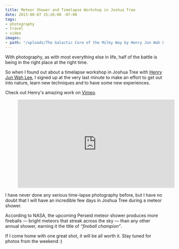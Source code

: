 ```yaml
---
title: Meteor Shower and Timelapse Workshop in Joshua Tree
date: 2013-08-07 15:26:00 -07:00
tags:
- photography
- travel
- video
images:
- path: "/uploads/The Galactic Core of the Milky Way by Henry Jun Wah Lee.jpg"
---
```


With photography, as with most everything else in life, half of the battle is being in the right place at the right time.

So when I found out about a timelapse workshop in Joshua Tree with <a href="http://www.evosiastudios.com/about/">Henry Jun Wah Lee</a>, I signed up at the very last minute to make an effort to get out into nature, learn new techniques and to have some new experiences.

Check out Henry's amazing work on <a href="http://vimeo.com/evosia">Vimeo</a>.

<figure class="video p">
<iframe src="http://player.vimeo.com/video/48544219" width="500" height="281" frameborder="0" webkitAllowFullScreen mozallowfullscreen allowFullScreen></iframe>
</figure>

I have never done any serious time-lapse photography before, but I have no doubt that I will have an incredible few days in Joshua Tree during a meteor shower.

According to NASA, the upcoming Perseid meteor shower produces more fireballs — bright meteors that streak across the sky — than any other annual shower, earning it the title of *“fireball champion”*.

If I come home with one great shot, it will be all worth it. Stay tuned for photos from the weekend :)
